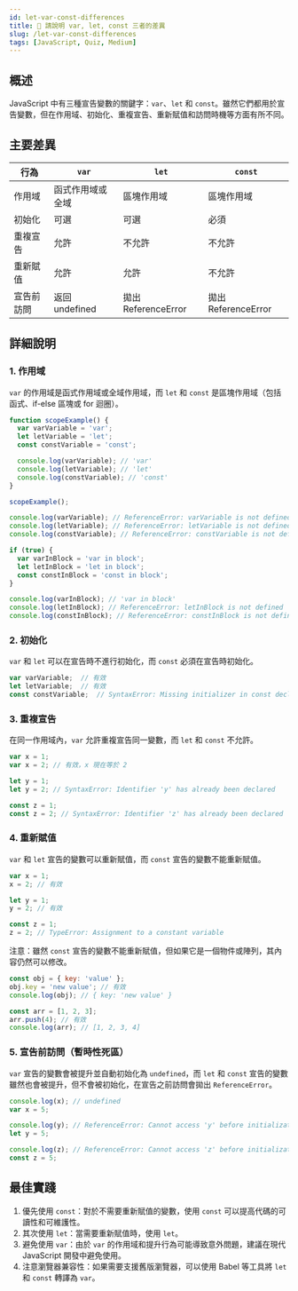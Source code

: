 ```yaml
---
id: let-var-const-differences
title: 📄 請說明 var, let, const 三者的差異
slug: /let-var-const-differences
tags: [JavaScript, Quiz, Medium]
---
```


## 概述

JavaScript 中有三種宣告變數的關鍵字：`var`、`let` 和 `const`。雖然它們都用於宣告變數，但在作用域、初始化、重複宣告、重新賦值和訪問時機等方面有所不同。

## 主要差異

| 行為       | `var`            | `let`               | `const`             |
| ---------- | ---------------- | ------------------- | ------------------- |
| 作用域     | 函式作用域或全域 | 區塊作用域          | 區塊作用域          |
| 初始化     | 可選             | 可選                | 必須                |
| 重複宣告   | 允許             | 不允許              | 不允許              |
| 重新賦值   | 允許             | 允許                | 不允許              |
| 宣告前訪問 | 返回 undefined   | 拋出 ReferenceError | 拋出 ReferenceError |

## 詳細說明

### 1. 作用域

`var` 的作用域是函式作用域或全域作用域，而 `let` 和 `const` 是區塊作用域（包括函式、if-else 區塊或 for 迴圈）。

```javascript
function scopeExample() {
  var varVariable = 'var';
  let letVariable = 'let';
  const constVariable = 'const';

  console.log(varVariable); // 'var'
  console.log(letVariable); // 'let'
  console.log(constVariable); // 'const'
}

scopeExample();

console.log(varVariable); // ReferenceError: varVariable is not defined
console.log(letVariable); // ReferenceError: letVariable is not defined
console.log(constVariable); // ReferenceError: constVariable is not defined

if (true) {
  var varInBlock = 'var in block';
  let letInBlock = 'let in block';
  const constInBlock = 'const in block';
}

console.log(varInBlock); // 'var in block'
console.log(letInBlock); // ReferenceError: letInBlock is not defined
console.log(constInBlock); // ReferenceError: constInBlock is not defined
```

### 2. 初始化

`var` 和 `let` 可以在宣告時不進行初始化，而 `const` 必須在宣告時初始化。

```javascript
var varVariable;  // 有效
let letVariable;  // 有效
const constVariable;  // SyntaxError: Missing initializer in const declaration
```

### 3. 重複宣告

在同一作用域內，`var` 允許重複宣告同一變數，而 `let` 和 `const` 不允許。

```javascript
var x = 1;
var x = 2; // 有效，x 現在等於 2

let y = 1;
let y = 2; // SyntaxError: Identifier 'y' has already been declared

const z = 1;
const z = 2; // SyntaxError: Identifier 'z' has already been declared
```

### 4. 重新賦值

`var` 和 `let` 宣告的變數可以重新賦值，而 `const` 宣告的變數不能重新賦值。

```javascript
var x = 1;
x = 2; // 有效

let y = 1;
y = 2; // 有效

const z = 1;
z = 2; // TypeError: Assignment to a constant variable
```

注意：雖然 `const` 宣告的變數不能重新賦值，但如果它是一個物件或陣列，其內容仍然可以修改。

```javascript
const obj = { key: 'value' };
obj.key = 'new value'; // 有效
console.log(obj); // { key: 'new value' }

const arr = [1, 2, 3];
arr.push(4); // 有效
console.log(arr); // [1, 2, 3, 4]
```

### 5. 宣告前訪問（暫時性死區）

`var` 宣告的變數會被提升並自動初始化為 `undefined`，而 `let` 和 `const` 宣告的變數雖然也會被提升，但不會被初始化，在宣告之前訪問會拋出 `ReferenceError`。

```javascript
console.log(x); // undefined
var x = 5;

console.log(y); // ReferenceError: Cannot access 'y' before initialization
let y = 5;

console.log(z); // ReferenceError: Cannot access 'z' before initialization
const z = 5;
```

## 最佳實踐

1. 優先使用 `const`：對於不需要重新賦值的變數，使用 `const` 可以提高代碼的可讀性和可維護性。
2. 其次使用 `let`：當需要重新賦值時，使用 `let`。
3. 避免使用 `var`：由於 `var` 的作用域和提升行為可能導致意外問題，建議在現代 JavaScript 開發中避免使用。
4. 注意瀏覽器兼容性：如果需要支援舊版瀏覽器，可以使用 Babel 等工具將 `let` 和 `const` 轉譯為 `var`。
